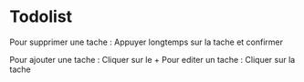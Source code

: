 # Todolist

Pour supprimer une tache : Appuyer longtemps sur la tache et confirmer

Pour ajouter une tache : Cliquer sur le +
Pour editer un tache : Cliquer sur la tache
